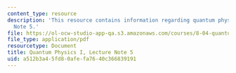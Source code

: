 ```yaml
---
content_type: resource
description: 'This resource contains information regarding quantum physics: Lecture
  Note 5.'
file: https://ol-ocw-studio-app-qa.s3.amazonaws.com/courses/8-04-quantum-physics-i-spring-2016/a512b3a45fd80afefa7640c366839191_MIT8_04S16_LecNotes5.pdf
file_type: application/pdf
resourcetype: Document
title: Quantum Physics I, Lecture Note 5
uid: a512b3a4-5fd8-0afe-fa76-40c366839191
---
```

